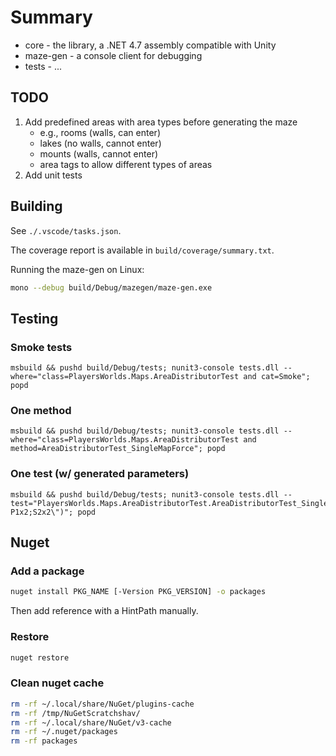 # Summary

- core - the library, a .NET 4.7 assembly compatible with Unity
- maze-gen - a console client for debugging
- tests - ...

## TODO

1. Add predefined areas with area types before generating the maze
   - e.g., rooms (walls, can enter)
   - lakes (no walls, cannot enter)
   - mounts (walls, cannot enter)
   - area tags to allow different types of areas
2. Add unit tests

## Building

See `./.vscode/tasks.json`.

The coverage report is available in `build/coverage/summary.txt`.

Running the maze-gen on Linux:

```bash
mono --debug build/Debug/mazegen/maze-gen.exe
```

## Testing

### Smoke tests

```
msbuild && pushd build/Debug/tests; nunit3-console tests.dll --where="class=PlayersWorlds.Maps.AreaDistributorTest and cat=Smoke"; popd
```

### One method

```
msbuild && pushd build/Debug/tests; nunit3-console tests.dll --where="class=PlayersWorlds.Maps.AreaDistributorTest and method=AreaDistributorTest_SingleMapForce"; popd
```

### One test (w/ generated parameters)

```
msbuild && pushd build/Debug/tests; nunit3-console tests.dll --test="PlayersWorlds.Maps.AreaDistributorTest.AreaDistributorTest_SingleMapForce(\"6x12: P1x2;S2x2\")"; popd
```

## Nuget

### Add a package

```bash
nuget install PKG_NAME [-Version PKG_VERSION] -o packages
```

Then add reference with a HintPath manually.

### Restore

```bash
nuget restore
```

### Clean nuget cache

```bash
rm -rf ~/.local/share/NuGet/plugins-cache
rm -rf /tmp/NuGetScratchshav/
rm -rf ~/.local/share/NuGet/v3-cache
rm -rf ~/.nuget/packages
rm -rf packages
```
